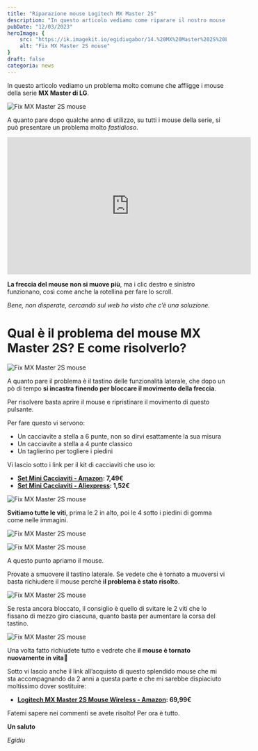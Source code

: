 ```yaml
---
title: "Riparazione mouse Logitech MX Master 2S"
description: "In questo articolo vediamo come riparare il nostro mouse MX Master 2S che non si muove più sul Desktop"
pubDate: "12/03/2023"
heroImage: {
    src: "https://ik.imagekit.io/egidiugabor/14.%20MX%20Master%202S%20Fix/MX%20Master%202S%20Riparazione.jpg?updatedAt=1701647599527",
    alt: "Fix MX Master 2S mouse"
}
draft: false
categoria: news
---
```

In  questo articolo vediamo un problema molto comune che affligge i mouse della serie **MX Master di LG**.

![Fix MX Master 2S mouse](https://ik.imagekit.io/egidiugabor/14.%20MX%20Master%202S%20Fix/Mouse%20MX%20Master%20rid.webp?updatedAt=1701626797237)

A quanto pare dopo qualche anno di utilizzo, su tutti i mouse della serie, si può presentare un problema molto *fastidioso*.

<div class="youtube"><iframe width="560" height="315" src="https://www.youtube.com/embed/IVmXjdxvrog?si=NwolTEnDp2QyFTmu" title="YouTube video player" frameborder="0" allow="accelerometer; autoplay; clipboard-write; encrypted-media; gyroscope; picture-in-picture; web-share" allowfullscreen></iframe></div>

**La freccia del mouse non si muove più**, ma i clic destro e sinistro funzionano, così come anche la rotellina per fare lo scroll.

*Bene, non disperate, cercando sul web ho visto che c’è una soluzione.*

# Qual è il problema del mouse MX Master 2S? E come risolverlo?

![Fix MX Master 2S mouse](https://ik.imagekit.io/egidiugabor/14.%20MX%20Master%202S%20Fix/mouse%20dietro%20rid.webp?updatedAt=1701626797215)

A quanto pare il problema è il tastino delle funzionalità laterale, che dopo un pò di tempo **si incastra finendo per bloccare il movimento della freccia**.

Per risolvere basta aprire il mouse e ripristinare il movimento di questo pulsante.

Per fare questo vi servono:

- Un cacciavite a stella a 6 punte, non so dirvi esattamente la sua misura
- Un cacciavite a stella a 4 punte classico
- Un taglierino per togliere i piedini

Vi lascio sotto i link per il kit di cacciaviti che uso io:

- **[Set Mini Cacciaviti - Amazon](https://amzn.to/3TaIOu4): 7,49€**
- **[Set Mini Cacciaviti - Aliexpress](https://s.click.aliexpress.com/e/_DkIo35T): 1,52€**


![Fix MX Master 2S mouse](https://ik.imagekit.io/egidiugabor/14.%20MX%20Master%202S%20Fix/kit%20cacciaviti%20rid.webp?updatedAt=1701626797142)


**Svitiamo tutte le viti**, prima le 2 in alto, poi le 4 sotto i piedini di gomma come nelle immagini.

<div class="photo-gallery">

![Fix MX Master 2S mouse](https://ik.imagekit.io/egidiugabor/14.%20MX%20Master%202S%20Fix/appertura%20vite%20basso%20rid.webp?updatedAt=1701626797123)

![Fix MX Master 2S mouse](https://ik.imagekit.io/egidiugabor/14.%20MX%20Master%202S%20Fix/Apertura%20Cacciavite%20rid2.webp?updatedAt=1701626797155)

</div>

A questo punto apriamo il mouse.

Provate a smuovere il tastino laterale. Se vedete che è tornato a muoversi vi basta richiudere il mouse perchè **il problema è stato risolto**.

![Fix MX Master 2S mouse](https://ik.imagekit.io/egidiugabor/14.%20MX%20Master%202S%20Fix/Mouse%20aperto%20rid.webp?updatedAt=1701626797163)

Se resta ancora bloccato, il consiglio è quello di svitare le 2 viti che lo fissano di mezzo giro ciascuna, quanto basta per aumentare la corsa del tastino.

![Fix MX Master 2S mouse](https://ik.imagekit.io/egidiugabor/14.%20MX%20Master%202S%20Fix/viti%20interne%20rid.webp?updatedAt=1701626797217)

Una volta fatto richiudete tutto e vedrete che **il mouse è tornato nuovamente in vita**🙂

Sotto vi lascio anche il link all’acquisto di questo splendido mouse che mi sta accompagnando da 2 anni a questa parte e che mi sarebbe dispiaciuto moltissimo dover sostituire:

- **[Logitech MX Master 2S Mouse Wireless - Amazon](https://amzn.to/3TaIOu4): 69,99€**

Fatemi sapere nei commenti se avete risolto! Per ora è tutto.

**Un saluto** 

*Egidiu*
